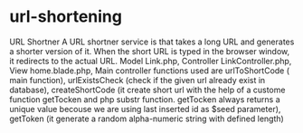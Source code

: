 # url-shortening
URL Shortner
A URL shortner service is that takes a long URL and generates a shorter version of it. When the short URL is typed in the browser window, it redirects to the actual URL.
Model Link.php,
Controller LinkController.php,
View home.blade.php,
Main controller functions used are
  urlToShortCode ( main function), 
  urlExistsCheck   (check if the given url already exist in database),
  createShortCode  (it create short url with the help of a custome function getTocken and php substr function. getTocken always returns a unique value becouse we are using last inserted id as $seed parameter),
  getToken (it generate a random alpha-numeric string with defined length)
